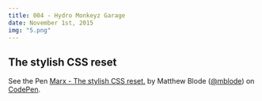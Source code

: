 ```yaml
---
title: 004 - Hydro Monkeyz Garage
date: November 1st, 2015
img: "5.png"
---
```


## The stylish CSS reset

<p data-height="268" data-theme-id="0" data-slug-hash="JdYbJj" data-default-tab="result" data-user="mblode" class='codepen'>See the Pen <a href='http://codepen.io/mblode/pen/JdYbJj/'>Marx - The stylish CSS reset.</a> by Matthew Blode (<a href='http://codepen.io/mblode'>@mblode</a>) on <a href='http://codepen.io'>CodePen</a>.</p>
<script async src="//assets.codepen.io/assets/embed/ei.js"></script>
